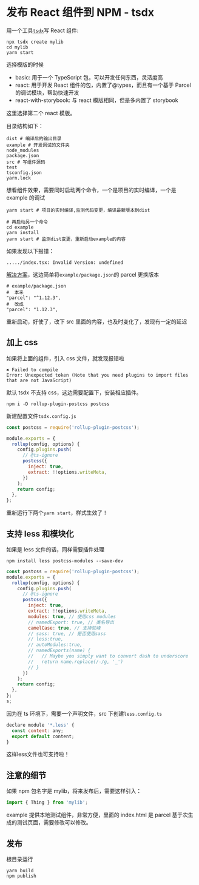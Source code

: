 # 发布 React 组件到 NPM - tsdx

用一个工具[`tsdx`](https://github.com/jaredpalmer/tsdx)写 React 组件:

```shell
npx tsdx create mylib
cd mylib
yarn start
```

选择模版的时候

- basic: 用于一个 TypeScript 包，可以开发任何东西，灵活度高
- react: 用于开发 React 组件的包，内置了@types，而且有一个基于 Parcel 的调试模块，帮助快速开发
- react-with-storybook: 与 react 模版相同，但是多内置了 storybook

这里选择第二个 react 模版。

目录结构如下：

```shell
dist # 编译后的输出目录
example # 开发调试的文件夹
node_modules
package.json
src # 写组件源码
test
tsconfig.json
yarn.lock
```

想看组件效果，需要同时启动两个命令，一个是项目的实时编译，一个是 example 的调试

```shell
yarn start # 项目的实时编译,监测代码变更，编译最新版本到dist

# 再启动另一个命令
cd example
yarn install
yarn start # 监测dist变更，重新启动example的内容
```

如果发现以下报错：

```shell
...../index.tsx: Invalid Version: undefined
```

[解决方案](https://github.com/jaredpalmer/tsdx/issues/980)，这边简单将`example/package.json`的 parcel 更换版本

```shell
# example/package.json
#  本来
"parcel": "^1.12.3",
#  改成
"parcel": "1.12.3",
```

重新启动，好使了，改下 src 里面的内容，也及时变化了，发现有一定的延迟

## 加上 css

如果将上面的组件，引入 css 文件，就发现报错啦

```shell
✖ Failed to compile
Error: Unexpected token (Note that you need plugins to import files that are not JavaScript)
```

默认 tsdx 不支持 css，这边需要配置下，安装相应插件。

```shell
npm i -D rollup-plugin-postcss postcss
```

新建配置文件`tsdx.config.js`

```js
const postcss = require('rollup-plugin-postcss');

module.exports = {
  rollup(config, options) {
    config.plugins.push(
      // @ts-ignore
      postcss({
        inject: true,
        extract: !!options.writeMeta,
      })
    );
    return config;
  },
};
```

重新运行下两个`yarn start`，样式生效了！

## 支持 less 和模块化

如果是 less 文件的话，同样需要插件处理

```shell
npm install less postcss-modules --save-dev
```

```js
const postcss = require('rollup-plugin-postcss');
module.exports = {
  rollup(config, options) {
    config.plugins.push(
      // @ts-ignore
      postcss({
        inject: true,
        extract: !!options.writeMeta,
        modules: true, // 使用css modules
        // namedExport: true, // 类名导出
        camelCase: true, // 支持驼峰
        // sass: true, // 是否使用sass
        // less:true,
        // autoModules:true,
        // namedExports(name) {
        //   // Maybe you simply want to convert dash to underscore
        //   return name.replace(/-/g, '_')
        // }
      })
    );
    return config;
  },
};
s;
```

因为在 ts 环境下，需要一个声明文件，src 下创建`less.config.ts`

```js
declare module '*.less' {
  const content: any;
  export default content;
}
```

这样less文件也可支持啦！

## 注意的细节

如果 npm 包名字是 mylib，将来发布后，需要这样引入：

```js
import { Thing } from 'mylib';
```

example 提供本地测试组件，非常方便，里面的 index.html 是 parcel 基于次生成的测试页面，需要修改可以修改。

## 发布

根目录运行

```shell
yarn build
npm publish
```
